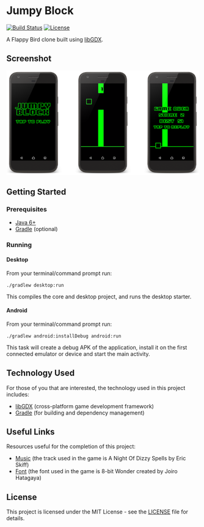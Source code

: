 # Jumpy Block

[![Build Status](https://img.shields.io/github/workflow/status/vanillaSlice/the-mono/Jumpy%20Block/main)](https://github.com/vanillaSlice/the-mono/actions?query=workflow%3AJumpy%20Block+branch%3Amain)
[![License](https://img.shields.io/badge/license-MIT-green)](LICENSE)


A Flappy Bird clone built using [libGDX](https://libgdx.badlogicgames.com/).

## Screenshot

![Screenshot](./images/screenshot-1.png)

## Getting Started

### Prerequisites

* [Java 6+](https://www.oracle.com/technetwork/java/javase/overview/java8-2100321.html)
* [Gradle](https://gradle.org) (optional)

### Running

#### Desktop

From your terminal/command prompt run:

```
./gradlew desktop:run
```

This compiles the core and desktop project, and runs the desktop starter.

#### Android

From your terminal/command prompt run:

```
./gradlew android:installDebug android:run
```

This task will create a debug APK of the application, install it on the first connected emulator or device and start
the main activity.

## Technology Used

For those of you that are interested, the technology used in this project includes:

* [libGDX](https://libgdx.badlogicgames.com/) (cross-platform game development framework)
* [Gradle](https://gradle.org) (for building and dependency management)

## Useful Links

Resources useful for the completion of this project:

* [Music](http://ericskiff.com/music/) (the track used in the game is A Night Of Dizzy Spells by Eric Skiff)
* [Font](http://www.dafont.com/8bit-wonder.font) (the font used in the game is 8-bit Wonder created by Joiro Hatagaya)

## License

This project is licensed under the MIT License - see the [LICENSE](LICENSE) file for details.

